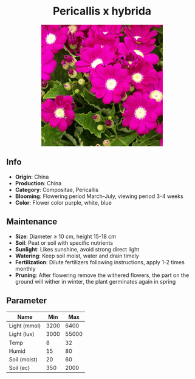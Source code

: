 <h1 align='center'>Pericallis x hybrida</h1>
<p align="center">
    <img 
        align='center'
        width='320'
        src="../images/pericallis x hybrida.png" 
        alt='Pericallis x hybrida' />
</p>

## Info

 - **Origin**: China
 - **Production**: China
 - **Category**: Compositae, Pericallis
 - **Blooming**: Flowering period March-July, viewing period 3-4 weeks
 - **Color**: Flower color purple, white, blue

## Maintenance

 - **Size**: Diameter ≥ 10 cm, height 15-18 cm
 - **Soil**: Peat or soil with specific nutrients
 - **Sunlight**: Likes sunshine, avoid strong direct light
 - **Watering**: Keep soil moist, water and drain timely
 - **Fertilization**: Dilute fertilizers following instructions, apply 1-2 times monthly
 - **Pruning**: After flowering remove the withered flowers, the part on the ground will wither in winter, the plant germinates again in spring

## Parameter

| Name         | Min  | Max   |
|--------------|------|-------|
| Light (mmol) | 3200 | 6400  |
| Light (lux)  | 3000 | 55000 |
| Temp         | 8    | 32    |
| Humid        | 15   | 80    |
| Soil (moist) | 20   | 60    |
| Soil (ec)    | 350  | 2000  |